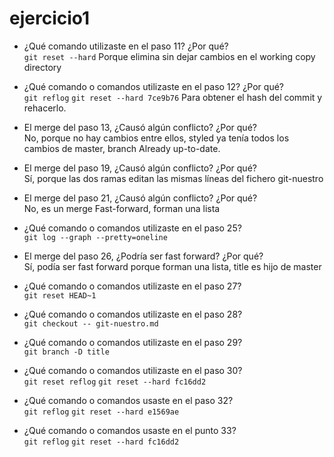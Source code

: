 # ejercicio1


- ¿Qué comando utilizaste en el paso 11? ¿Por qué?  
  `git reset --hard` Porque elimina sin dejar cambios en el working copy directory

- ¿Qué comando o comandos utilizaste en el paso 12? ¿Por qué?  
  `git reflog` `git reset --hard 7ce9b76` Para obtener el hash del commit y rehacerlo.  

- El merge del paso 13, ¿Causó algún conflicto? ¿Por qué?   
  No, porque no hay cambios entre ellos, styled ya tenía todos los cambios de master, branch Already up-to-date. 

- El merge del paso 19, ¿Causó algún conflicto? ¿Por qué?  
  Sí, porque las dos ramas editan las mismas líneas del fichero git-nuestro

- El merge del paso 21, ¿Causó algún conflicto? ¿Por qué?  
  No, es un merge Fast-forward, forman una lista

- ¿Qué comando o comandos utilizaste en el paso 25?  
  `git log --graph --pretty=oneline` 

- El merge del paso 26, ¿Podría ser fast forward? ¿Por qué?  
  Sí, podía ser fast forward porque forman una lista, title es hijo de master

- ¿Qué comando o comandos utilizaste en el paso 27?  
  `git reset HEAD~1`

- ¿Qué comando o comandos utilizaste en el paso 28?  
  `git checkout -- git-nuestro.md`

- ¿Qué comando o comandos utilizaste en el paso 29?  
  `git branch -D title` 

- ¿Qué comando o comandos utilizaste en el paso 30?  
  `git reset reflog`  `git reset --hard fc16dd2`

- ¿Qué comando o comandos usaste en el paso 32?  
  `git reflog` `git reset --hard e1569ae`

- ¿Qué comando o comandos usaste en el punto 33?  
  `git reflog` `git reset --hard fc16dd2`

